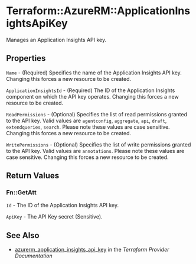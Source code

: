 # Terraform::AzureRM::ApplicationInsightsApiKey

Manages an Application Insights API key.

## Properties

`Name` - (Required) Specifies the name of the Application Insights API key. Changing this forces a new resource to be created.

`ApplicationInsightsId` - (Required) The ID of the Application Insights component on which the API key operates. Changing this forces a new resource to be created.

`ReadPermissions` - (Optional) Specifies the list of read permissions granted to the API key. Valid values are `agentconfig`, `aggregate`, `api`, `draft`, `extendqueries`, `search`. Please note these values are case sensitive. Changing this forces a new resource to be created.

`WritePermissions` - (Optional) Specifies the list of write permissions granted to the API key. Valid values are `annotations`. Please note these values are case sensitive. Changing this forces a new resource to be created.


## Return Values

### Fn::GetAtt

`Id` - The ID of the Application Insights API key.

`ApiKey` - The API Key secret (Sensitive).

## See Also

* [azurerm_application_insights_api_key](https://www.terraform.io/docs/providers/azurerm/r/application_insights_api_key.html) in the _Terraform Provider Documentation_
